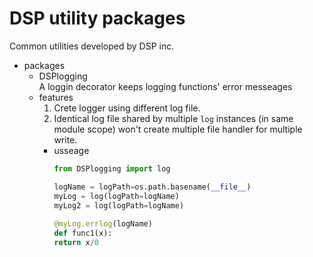 DSP utility packages  
===
Common utilities developed by DSP inc.

* packages  
    + DSPlogging  
        A loggin decorator keeps logging functions' error messeages
	- features
	    1. Crete logger using different log file.
	    2. Identical log file shared by multiple `log` instances (in same module scope) won't create multiple file handler for multiple write.
        - usseage
            ```python
            from DSPlogging import log

            logName = logPath=os.path.basename(__file__)
            myLog = log(logPath=logName)
            myLog2 = log(logPath=logName)
	    	    
            @myLog.errlog(logName)
            def func1(x):
	        return x/0
            ```
